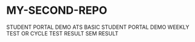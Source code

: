 # MY-SECOND-REPO
STUDENT PORTAL DEMO
ATS
BASIC STUDENT PORTAL DEMO
WEEKLY TEST OR CYCLE TEST RESULT
SEM RESULT

